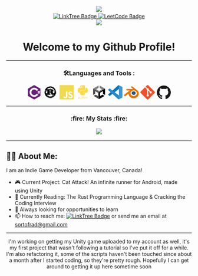 <div id="header" align="center">
	<img src="https://media.giphy.com/media/du3J3cXyzhj75IOgvA/giphy.gif" width="100"/>
	<div id="badges">
		<a href="https://linktr.ee/sortofrad">
			<img src="https://img.shields.io/badge/LinkTree-mintgreen?logo=linktree&logoColor=black&style=for-the-badge" alt="LinkTree Badge">
		</a>
		<a href="https://leetcode.com/Rad_ish">
			<img src="https://img.shields.io/badge/LeetCode-grey?logo=leetcode&logoColor=orange&style=for-the-badge" alt="LeetCode Badge">
		</a>
	</div>
	<img src="https://komarev.com/ghpvc/?username=SatelliteDish&style=flat-square&color=blue">
	<h1>
		Welcome to my Github Profile!
	</h1>
</div>
	
---
<div align="center">
	<h3>🛠️Languages and Tools :</h3>
	<img src="https://github.com/devicons/devicon/blob/master/icons/csharp/csharp-plain.svg" title="C#" alt="CSharp" width="40" height="40">
	<img src="https://github.com/devicons/devicon/blob/master/icons/rust/rust-plain.svg" title="Rust" alt="RustLang" width="40" height="40">
	<img src="https://github.com/devicons/devicon/blob/master/icons/javascript/javascript-plain.svg" title="JavaScript" alt="JS" width="40" height="40">
	<img src="https://github.com/devicons/devicon/blob/master/icons/python/python-plain-wordmark.svg" title="Python" width="40" height="40">
	<img src="https://github.com/devicons/devicon/blob/master/icons/unity/unity-original.svg" title="Unity" width="40" height="40">
	<img src="https://github.com/devicons/devicon/blob/master/icons/vscode/vscode-original.svg" title="Visual Studio Code" alt="VSCode" width="40" height="40">
	<img src="https://github.com/devicons/devicon/blob/master/icons/blender/blender-original.svg" title="Blender" width="40" height="40">
	<img src="https://github.com/devicons/devicon/blob/master/icons/git/git-original.svg" title="Git" width="40" height="40">
	<img src="https://github.com/devicons/devicon/blob/master/icons/github/github-original.svg" title="Github" width="40" height="40">
</div>

---

<div align="center" markdown="1">
<h3>:fire: My Stats :fire:</h3>
<img src="https://github-readme-stats.vercel.app/api?username=SatelliteDish&show_icons=true&theme=tokyonight">
</div>

---
## 👨‍💻 About Me:
I am an Indie Game Developer from Vancouver, Canada!

- 🎮 Current Project: Cat Attack! An infinite runner for Android, made using Unity
- 📘 Currently Reading: The Rust Programming Language & Cracking the Coding Interview
- 🌱 Always looking for opportunities to learn
- 📫 How to reach me: [![LinkTree Badge](https://img.shields.io/badge/LinkTree-mintgreen?logo=linktree&logoColor=black&style=for-the-badge)](https://linktr.ee/sortofrad) or send me an email at sortofrad@gmail.com

---
<div align="center">
	<p>
		I'm working on getting my Unity game uploaded to my account as well, it's my first project that wasn't following a tutorial so I've put it off for a while. I'm also refactoring it, some of the scripts haven't been touched since about a month after I started coding, so they're pretty rough. Hopefully I can get around to getting it up here sometime soon
	</p>
</div>
